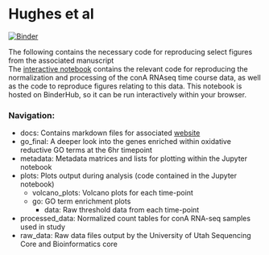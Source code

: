 # Hughes et al

[![Binder](https://mybinder.org/badge_logo.svg)](https://hub.mybinder.org/user/j-berg-hughes_rnaseq_2019-r3bztw6k/tree?)



The following contains the necessary code for reproducing select figures from the associated manuscript   
The [interactive notebook](https://hub.mybinder.org/user/j-berg-hughes_rnaseq_2019-r3bztw6k/notebooks/hughes_rnaseq.ipynb) contains the relevant code for reproducing the normalization and processing of the conA RNAseq time course data, as well as the code to reproduce figures relating to this data. This notebook is hosted on BinderHub, so it can be run interactively within your browser.   

### Navigation:
- docs: Contains markdown files for associated [website](https://j-berg.github.io/hughes_rnaseq_2019/)
- go_final: A deeper look into the genes enriched within oxidative reductive GO terms at the 6hr timepoint
- metadata: Metadata matrices and lists for plotting within the Jupyter notebook
- plots: Plots output during analysis (code contained in the Jupyter notebook)
  - volcano_plots: Volcano plots for each time-point
  - go: GO term enrichment plots
    - data: Raw threshold data from each time-point
- processed_data: Normalized count tables for conA RNA-seq samples used in study
- raw_data: Raw data files output by the University of Utah Sequencing Core and Bioinformatics core

